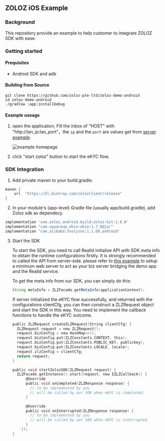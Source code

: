 ## ZOLOZ iOS Example

### Background

This repository provide an example to help customer to integrate ZOLOZ SDK with ease.



### Getting started

#### Prequisites

+ Android SDK and adb



#### Building from Source

```shell
git clone https://github.com/zoloz-pte-ltd/zoloz-demo-android
cd zoloz-demo-android
./gradlew :app:installDebug
```

#### Example useage

1. open the application, Fill the inbox of "HOST" with "http://lan_ip:lan_port"，the `ip` and the `port` are values get from [server example](https://github.com/zoloz-pte-ltd/zoloz-integration-examples).

   ![example homepage](https://gw.alicdn.com/tfs/TB1ZKLS1FY7gK0jSZKzXXaikpXa-818-730.png)

2. click "start zoloz" button to start the eKYC flow.



### SDK Integration

1. Add private maven to your build.gradle:

```groovy
maven {
    url  "https://dl.bintray.com/zolozclient/release"
}
```

2.  In your module's (app-level) Gradle file (usually app/build.gradle), add Zoloz sdk as dependecy.

```groovy
implementation 'com.zoloz.android.build:zoloz-kit:1.0.0'
implementation "com.squareup.okio:okio:1.7.0@jar"
implementation "com.alibaba:fastjson:1.1.68.android"
```

3. Start the SDK

   To start the SDK, you need to call RealId initialize API with SDK meta info to obtain the runtime configurations firstly. It is strongly recommended to called the API from server-side. please refer to [this example](https://github.com/zoloz-pte-ltd/zoloz-integration-examples/tree/master/basic/realid-native) to setup a minimum web server to act as your biz server bridging the demo app and the RealId service.

   To get the meta info from our SDK, you can simply do this:

   ```java
   String metaInfo = ZLZFacade.getMetaInfo(applicationContext);
   ```

   If server initialized the  eKYC flow successfully, and returned with the configurations clientCfg, you can then construct a ZLZRequest object and start the SDK in this way. You need to implement the callback functions to handle the eKYC outcome.

   ```objective-c
   public ZLZRequest createZLZRequest(String clientCfg) {
     ZLZRequest request = new ZLZRequest();
     request.bizConfig = new HashMap<>();
     request.bizConfig.put(ZLZConstants.CONTEXT, this);
     request.bizConfig.put(ZLZConstants.PUBLIC_KEY, publickey);
     request.bizConfig.put(ZLZConstants.LOCALE, locale);
     request.zlzConfig = clientCfg;
     return request;
   }

   public void startZolozSDK(ZLZRequest request) {
     ZLZFacade.getInstance().start(request, new IZLZCallback() {
         @Override
         public void onCompleted(ZLZResponse response) {
           // to be implemented by you
           // will be called by our SDK when eKYC is completed.
         }

         @Override
         public void onInterrupted(ZLZResponse response) {
           // to be implemented by you
           // will be called by our SDK when eKYC is interrupted.
         }
       });
   }
   ```

